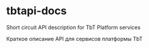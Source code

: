 # tbtapi-docs
Short circuit API description for TbT Platform services

Краткое описание API для сервисов платформы TbT
